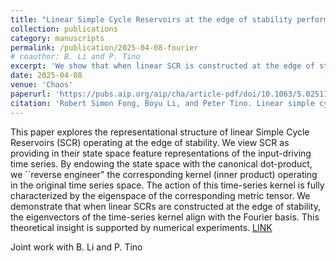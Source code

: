 ```yaml
---
title: "Linear Simple Cycle Reservoirs at the edge of stability perform Fourier decomposition of the input driving signals"
collection: publications
category: manuscripts
permalink: /publication/2025-04-08-fourier
# coauthor: B. Li and P. Tino
excerpt: 'We show that when linear SCR is constructed at the edge of stability, it implicitly represents the time series according Fourier signal decomposition. '
date: 2025-04-08
venue: 'Chaos'
paperurl: 'https://pubs.aip.org/aip/cha/article-pdf/doi/10.1063/5.0251154/20478205/043109_1_5.0251154.pdf'
citation: 'Robert Simon Fong, Boyu Li, and Peter Tino. Linear simple cycle reservoirs at the edge of stability perform fourier decomposition of the input driving signals. Chaos, 35(4):043109'
---
```


This paper explores the representational structure of linear Simple Cycle Reservoirs (SCR) operating at the edge of stability. We view SCR as providing in their state space feature representations of the input-driving time series. By endowing the state space with the canonical dot-product, we ``reverse engineer" the corresponding kernel (inner product) operating in the original time series space. The action of this time-series kernel is fully characterized by the eigenspace of the corresponding metric tensor. We demonstrate that when linear SCRs are constructed at the edge of stability, the eigenvectors of the time-series kernel align with the Fourier basis. This theoretical insight is supported by numerical experiments. [LINK](https://pubs.aip.org/aip/cha/article-pdf/doi/10.1063/5.0251154/20478205/043109_1_5.0251154.pdf)


Joint work with B. Li and P. Tino